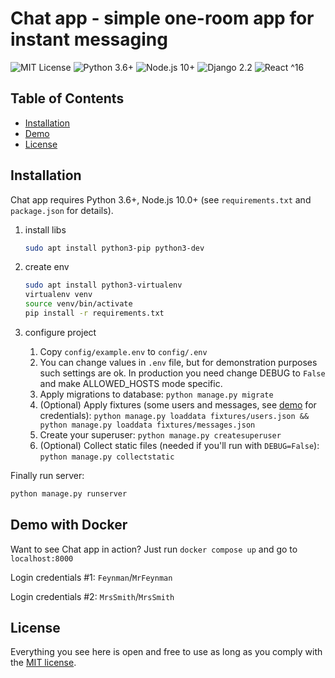 Chat app - simple one-room app for instant messaging
========
<!-- PROJECT SHIELDS -->
![MIT License][license-shield]
![Python 3.6+][python-shield]
![Node.js 10+][node-shield]
![Django 2.2][django-shield]
![React ^16][react-shield]

<!-- MARKDOWN LINKS & IMAGES -->
<!-- https://www.markdownguide.org/basic-syntax/#reference-style-links -->
[license-shield]: https://img.shields.io/badge/license-MIT-green
[python-shield]: https://img.shields.io/badge/python-3.6+-brightgreen
[node-shield]: https://img.shields.io/badge/node-10+-brightgreen
[django-shield]: https://img.shields.io/badge/django-2.2-blue
[react-shield]: https://img.shields.io/badge/react-^16-blue

## Table of Contents

- [Installation](#installation)
- [Demo](#demo-with-docker)
- [License](#license)


## Installation

Chat app requires Python 3.6+, Node.js 10.0+ (see ```requirements.txt``` and ```package.json``` for details).

1. install libs

    ```bash
    sudo apt install python3-pip python3-dev
    ```

2. create env

    ```bash
    sudo apt install python3-virtualenv
    virtualenv venv
    source venv/bin/activate
    pip install -r requirements.txt
    ```
3. configure project
    1. Copy ```config/example.env``` to ```config/.env```
    2. You can change values in ```.env``` file, but for demonstration purposes such settings are ok. In production you need change DEBUG to ```False``` and make ALLOWED_HOSTS mode specific.
    3. Apply migrations to database:
    ```python manage.py migrate```
    4. (Optional) Apply fixtures (some users and messages, see [demo](#demo-with-docker) for credentials):
    ```python manage.py loaddata fixtures/users.json && python manage.py loaddata fixtures/messages.json```
    5. Create your superuser:
    ```python manage.py createsuperuser```
    6. (Optional) Collect static files (needed if you'll run with ```DEBUG=False```): 
    ```python manage.py collectstatic```
    
Finally run server:
```bash
python manage.py runserver
```

## Demo with Docker

Want to see Chat app in action? Just run ```docker compose up``` and go to ```localhost:8000```

Login credentials #1: `Feynman`/`MrFeynman`

Login credentials #2: `MrsSmith`/`MrsSmith`

## License

Everything you see here is open and free to use as long as you comply with the [MIT license](https://github.com/djet-me/chat/blob/master/LICENSE).
